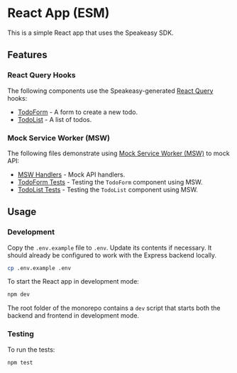 # React App (ESM)

This is a simple React app that uses the Speakeasy SDK.

## Features

### React Query Hooks

The following components use the Speakeasy-generated [React Query] hooks:

- [TodoForm](./src/components/todo-form.tsx) - A form to create a new todo.
- [TodoList](./src/components/todo-list.tsx) - A list of todos.

[React Query]: https://tanstack.com/query/latest/docs/framework/react/overview

### Mock Service Worker (MSW)

The following files demonstrate using [Mock Service Worker (MSW)] to mock API:

- [MSW Handlers] - Mock API handlers.
- [TodoForm Tests] - Testing the `TodoForm` component using MSW.
- [TodoList Tests] - Testing the `TodoList` component using MSW.

[Mock Service Worker (MSW)]: https://mswjs.io/
[MSW Handlers]: ./src/mocks/handlers.ts
[TodoForm Tests]: ./src/components/todo-form.test.tsx
[TodoList Tests]: ./src/components/todo-list.test.tsx

## Usage

### Development

Copy the `.env.example` file to `.env`. Update its contents if necessary. It
should already be configured to work with the Express backend locally.

```bash
cp .env.example .env
```

To start the React app in development mode:

```bash
npm dev 
```

The root folder of the monorepo contains a `dev` script that starts both the
backend and frontend in development mode.

### Testing

To run the tests:

```bash
npm test
```
